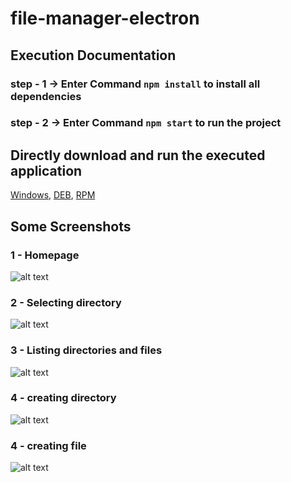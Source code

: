 # file-manager-electron

## Execution Documentation

### step - 1 -> Enter Command `npm install` to install all dependencies
### step - 2 -> Enter Command `npm start` to run the project 

## Directly download and run the executed application
[Windows](https://drive.google.com/file/d/1Y0E1uDlNOC22ftXwUHS_9QFnzaVeV0Hm/view?usp=sharing),
[DEB](https://drive.google.com/file/d/1k1uaCsbA13nDeMvocH7mx92jJ864M_n-/view?usp=sharing),
[RPM](https://drive.google.com/file/d/1yr0--VywBbZUO0omizpEGLfIYSCgAK-T/view?usp=sharing)

## Some Screenshots
### 1 - Homepage
![alt text](https://itdpan.in/images/2.png)
### 2 - Selecting directory
![alt text](https://itdpan.in/images/3.png)
### 3 - Listing directories and files
![alt text](https://itdpan.in/images/4.png)
### 4 - creating directory
![alt text](https://itdpan.in/images/5.png)
### 4 - creating file
![alt text](https://itdpan.in/images/6.png)
